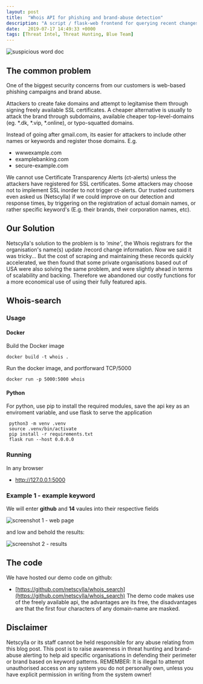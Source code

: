 ```yaml
---
layout: post
title:  "Whois API for phishing and brand-abuse detection"
description: "A script / flask-web frontend for querying recent changes in whois records given a specific keyword/domain-name, for early detection on phishing and brand-abuse."
date:   2019-07-17 14:49:33 +0000
tags: [Threat Intel, Threat Hunting, Blue Team]
---
```


![suspicious word doc](/blog/assets/whois1.png)

## The common problem
One of the biggest security concerns from our customers is web-based phishing campaigns and brand abuse.

Attackers to create fake domains and attempt to legitamise them through signing freely available SSL certificates. A cheaper alternative is usually to attack the brand through subdomains, available cheaper top-level-domains (eg. *.dk, *.vip, *.online), or typo-squatted domains.

Instead of going after gmail.com, its easier for attackers to include other names or keywords and register those domains. E.g.
 * wwwexample.com
 * examplebanking.com
 * secure-example.com

We cannot use Certificate Transparency Alerts (ct-alerts) unless the attackers have registered for SSL certificates. Some attackers may choose not to implement SSL inorder to not trigger ct-alerts. Our trusted customers even asked us (Netscylla) if we could improve on our detection and response times, by triggering on the registration of actual domain names, or rather specific keyword's (E.g. their brands, their corporation names, etc).

## Our Solution
Netscylla's solution to the problem is to *'mine'*, the Whois registrars for the organisation's name(s) update /record change information.
Now we said it was tricky... But the cost of scraping and maintaining these records quickly accelerated, we then found that some private organisations based out of USA
were also solving the same problem, and were slightly ahead in terms of scalability and backing. Therefore we abandoned our costly functions for a more economical use of
using their fully featured apis.

## Whois-search

### Usage

#### Docker

Build the Docker image
```
docker build -t whois .
```
Run the docker image, and portforward TCP/5000
```
docker run -p 5000:5000 whois
```
#### Python

For python, use pip to install the required modules, save the api key as an enviroment variable, and use flask to serve the application
```
 python3 -m venv .venv
 source .venv/bin/activate
 pip install -r requirements.txt
 flask run --host 0.0.0.0
```

### Running

In any browser
 * http://127.0.0.1:5000

### Example 1 - example keyword
We will enter **github** and **14** vaules into their respective fields

![screenshot 1 - web page](/blog/assets/ns_whois_screen.png)

and low and behold the results:

![screenshot 2 - results](/blog/assets/ns_whois_screen2.png)


## The code
We have hosted our demo code on github:
 * [https://github.com/netscylla/whois_search](https://github.com/netscylla/whois_search)
The demo code makes use of the freely available api, the advantages are its free, the disadvantages are that the first four characters of any domain-name are masked. 

## Disclaimer
Netscylla or its staff cannot be held responsible for any abuse relating from this blog post. 
This post is to raise awareness in threat hunting and brand-abuse alerting to help aid specific organisations in defending their perimeter or brand based on keyword patterns. REMEMBER: It is illegal to attempt unauthorised access on any system you do not personally own, unless you have explicit permission in writing from the system owner!

